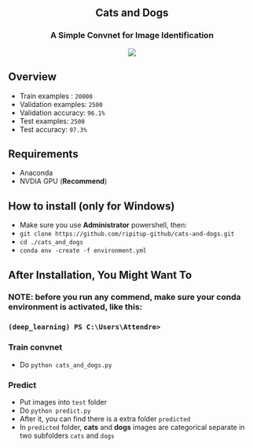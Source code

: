 ## <center>Cats and Dogs</center>
### <center>A Simple Convnet for Image Identification</center>

<center><img src= "https://github.com/ripitup-github/cats-and-dogs/blob/master/demo.png"></center>


## Overview
- Train examples : `20000`
- Validation examples: `2500`
- Validation accuracy: `96.1%`
- Test examples: `2500`
- Test accuracy: `97.3%`

## Requirements
- Anaconda
- NVDIA GPU (**Recommend**)

## How to install (only for Windows)
- Make sure you use **Administrator** powershell, then:
- `git clone https://github.com/ripitup-github/cats-and-dogs.git`
- `cd ./cats_and_dogs`
- `conda env -create -f environment.yml`

## After Installation, You Might Want To

### NOTE: before you run any commend, make sure your conda environment is activated, like this:

### `(deep_learning) PS C:\Users\Attendre>`

### Train convnet
- Do `python cats_and_dogs.py`

### Predict
- Put images into `test` folder
- Do `python predict.py`
- After it, you can find there is a extra folder `predicted`
- In `predicted`  folder, **cats** and **dogs** images are categorical separate in two subfolders `cats` and `dogs`
